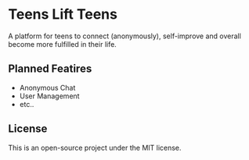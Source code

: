 # Teens Lift Teens
A platform for teens to connect (anonymously), self-improve and overall become more fulfilled in their life.

## Planned Featires
+ Anonymous Chat
+ User Management
+ etc..

## License
This is an open-source project under the MIT license.